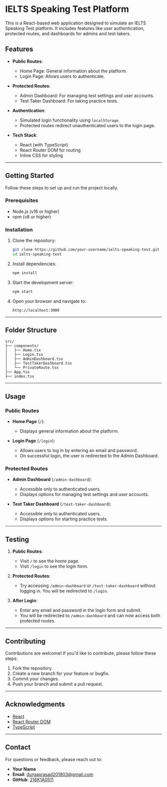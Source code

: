 
# IELTS Speaking Test Platform

This is a React-based web application designed to simulate an IELTS Speaking Test platform. It includes features like user authentication, protected routes, and dashboards for admins and test takers.

## Features

- **Public Routes**:
  - Home Page: General information about the platform.
  - Login Page: Allows users to authenticate.

- **Protected Routes**:
  - Admin Dashboard: For managing test settings and user accounts.
  - Test Taker Dashboard: For taking practice tests.

- **Authentication**:
  - Simulated login functionality using `localStorage`.
  - Protected routes redirect unauthenticated users to the login page.

- **Tech Stack**:
  - React (with TypeScript)
  - React Router DOM for routing
  - Inline CSS for styling

---

## Getting Started

Follow these steps to set up and run the project locally.

### Prerequisites

- Node.js (v16 or higher)
- npm (v8 or higher)

### Installation

1. Clone the repository:
   ```bash
   git clone https://github.com/your-username/ielts-speaking-test.git
   cd ielts-speaking-test
   ```

2. Install dependencies:
   ```bash
   npm install
   ```

3. Start the development server:
   ```bash
   npm start
   ```

4. Open your browser and navigate to:
   ```
   http://localhost:3000
   ```

---

## Folder Structure

```
src/
├── components/
│   ├── Home.tsx
│   ├── Login.tsx
│   ├── AdminDashboard.tsx
│   ├── TestTakerDashboard.tsx
│   └── PrivateRoute.tsx
├── App.tsx
├── index.tsx
```

---

## Usage

### Public Routes

- **Home Page** (`/`):
  - Displays general information about the platform.

- **Login Page** (`/login`):
  - Allows users to log in by entering an email and password.
  - On successful login, the user is redirected to the Admin Dashboard.

### Protected Routes

- **Admin Dashboard** (`/admin-dashboard`):
  - Accessible only to authenticated users.
  - Displays options for managing test settings and user accounts.

- **Test Taker Dashboard** (`/test-taker-dashboard`):
  - Accessible only to authenticated users.
  - Displays options for starting practice tests.

---

## Testing

1. **Public Routes**:
   - Visit `/` to see the home page.
   - Visit `/login` to see the login form.

2. **Protected Routes**:
   - Try accessing `/admin-dashboard` or `/test-taker-dashboard` without logging in. You will be redirected to `/login`.

3. **After Login**:
   - Enter any email and password in the login form and submit.
   - You will be redirected to `/admin-dashboard` and can now access both protected routes.

---



## Contributing

Contributions are welcome! If you'd like to contribute, please follow these steps:

1. Fork the repository.
2. Create a new branch for your feature or bugfix.
3. Commit your changes.
4. Push your branch and submit a pull request.

---



## Acknowledgments

- [React](https://reactjs.org/)
- [React Router DOM](https://reactrouter.com/)
- [TypeScript](https://www.typescriptlang.org/)

---

## Contact

For questions or feedback, please reach out to:

- **Your Name**  
- **Email**: durgaprasad201803@gmail.com  
- **GitHub**: [216K1A0511](https://github.com/216K1A0511)

